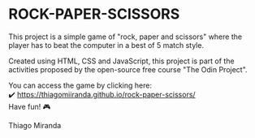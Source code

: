 # ROCK-PAPER-SCISSORS

This project is a simple game of "rock, paper and scissors" where the player has to beat the computer in a best of 5 match style.

Created using HTML, CSS and JavaScript, this project is part of the activities proposed by the open-source free course "The Odin Project".

You can access the game by clicking here:  
:heavy_check_mark: https://thiagomiiranda.github.io/rock-paper-scissors/  
Have fun! :video_game:

Thiago Miranda
